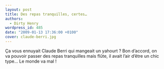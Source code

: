 ```yaml
---
layout: post
title: Des repas tranquilles, certes…
authors:
  - Dirty Henry
wordpress_id: 485
date: "2009-01-13 17:36:00 +0100"
cover: claude-berri.jpg
---
```


Ça vous ennuyait Claude Berri qui mangeait un yahourt ? Bon d’accord, on va
pouvoir passer des repas tranquilles mais flûte, il avait l’air d’être un chic
type… Le monde va mal !
